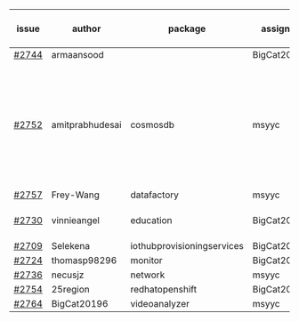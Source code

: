 | issue | author | package | assignee | bot advice | created date of issue | target release date | date from target |
| ------ | ------ | ------ | ------ | ------ | ------ | ------ | :-----: |
| [#2744](https://github.com/Azure/sdk-release-request/issues/2744) | armaansood |   | BigCat20196 |   | 04-27 | 05-02 |   |
| [#2752](https://github.com/Azure/sdk-release-request/issues/2752) | amitprabhudesai | cosmosdb | msyyc | new version is 0.0.0, please check base branch!   release date < 2 ! <br> | 05-04 | 05-06 | -1 |
| [#2757](https://github.com/Azure/sdk-release-request/issues/2757) | Frey-Wang | datafactory | msyyc |   | 05-05 | 05-12 |   |
| [#2730](https://github.com/Azure/sdk-release-request/issues/2730) | vinnieangel | education | BigCat20196 |   release date < 2 ! <br> | 04-21 | 05-05 | -2 |
| [#2709](https://github.com/Azure/sdk-release-request/issues/2709) | Selekena | iothubprovisioningservices | BigCat20196 |   | 04-15 | 05-02 |   |
| [#2724](https://github.com/Azure/sdk-release-request/issues/2724) | thomasp98296 | monitor | BigCat20196 |   | 04-21 | 05-16 |   |
| [#2736](https://github.com/Azure/sdk-release-request/issues/2736) | necusjz | network | msyyc |   | 04-24 | 05-12 |   |
| [#2754](https://github.com/Azure/sdk-release-request/issues/2754) | 25region | redhatopenshift | BigCat20196 |   | 05-04 | 05-18 |   |
| [#2764](https://github.com/Azure/sdk-release-request/issues/2764) | BigCat20196 | videoanalyzer | msyyc |   | 05-06 | 05-23 |   |
